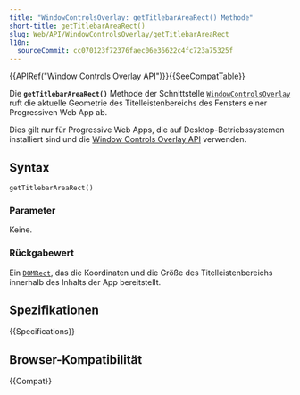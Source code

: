 ```yaml
---
title: "WindowControlsOverlay: getTitlebarAreaRect() Methode"
short-title: getTitlebarAreaRect()
slug: Web/API/WindowControlsOverlay/getTitlebarAreaRect
l10n:
  sourceCommit: cc070123f72376faec06e36622c4fc723a75325f
---
```


{{APIRef("Window Controls Overlay API")}}{{SeeCompatTable}}

Die **`getTitlebarAreaRect()`** Methode der Schnittstelle [`WindowControlsOverlay`](/de/docs/Web/API/WindowControlsOverlay) ruft die aktuelle Geometrie des Titelleistenbereichs des Fensters einer Progressiven Web App ab.

Dies gilt nur für Progressive Web Apps, die auf Desktop-Betriebssystemen installiert sind und die [Window Controls Overlay API](/de/docs/Web/API/Window_Controls_Overlay_API) verwenden.

## Syntax

```js-nolint
getTitlebarAreaRect()
```

### Parameter

Keine.

### Rückgabewert

Ein [`DOMRect`](/de/docs/Web/API/DOMRect), das die Koordinaten und die Größe des Titelleistenbereichs innerhalb des Inhalts der App bereitstellt.

## Spezifikationen

{{Specifications}}

## Browser-Kompatibilität

{{Compat}}
